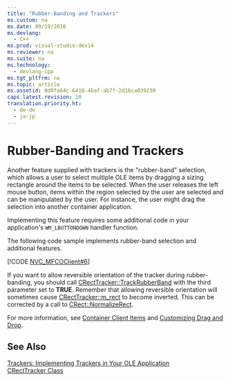 ```yaml
---
title: "Rubber-Banding and Trackers"
ms.custom: na
ms.date: 09/19/2016
ms.devlang: 
  - C++
ms.prod: visual-studio-dev14
ms.reviewer: na
ms.suite: na
ms.technology: 
  - devlang-cpp
ms.tgt_pltfrm: na
ms.topic: article
ms.assetid: 0d0fa64c-6418-4baf-ab7f-2d16ca039230
caps.latest.revision: 10
translation.priority.ht: 
  - de-de
  - ja-jp
---
```

# Rubber-Banding and Trackers
Another feature supplied with trackers is the "rubber-band" selection, which allows a user to select multiple OLE items by dragging a sizing rectangle around the items to be selected. When the user releases the left mouse button, items within the region selected by the user are selected and can be manipulated by the user. For instance, the user might drag the selection into another container application.  
  
 Implementing this feature requires some additional code in your application's `WM_LBUTTONDOWN` handler function.  
  
 The following code sample implements rubber-band selection and additional features.  
  
 [!CODE [NVC_MFCOClient#6](../CodeSnippet/VS_Snippets_Cpp/NVC_MFCOClient#6)]  
  
 If you want to allow reversible orientation of the tracker during rubber-banding, you should call [CRectTracker::TrackRubberBand](../vs140/CRectTracker--TrackRubberBand.md) with the third parameter set to **TRUE**. Remember that allowing reversible orientation will sometimes cause [CRectTracker::m_rect](../vs140/CRectTracker--m_rect.md) to become inverted. This can be corrected by a call to [CRect::NormalizeRect](../vs140/CRect--NormalizeRect.md).  
  
 For more information, see [Container Client Items](../vs140/Containers--Client-Items.md) and [Customizing Drag and Drop](../vs140/Drag-and-Drop--Customizing.md).  
  
## See Also  
 [Trackers: Implementing Trackers in Your OLE Application](../vs140/Trackers--Implementing-Trackers-in-Your-OLE-Application.md)   
 [CRectTracker Class](../vs140/CRectTracker-Class.md)